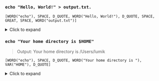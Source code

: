 ### `echo "Hello, World!" > output.txt.`

```
[WORD("echo"), SPACE, D_QUOTE, WORD("Hello, World!"), D_QUOTE, SPACE, GREAT, SPACE, WORD("output.txt")]
```
<details>
  <summary>Click to expand </summary>

This command would be tokenized as follows:

`echo` - This is a `WORD` token. It's the name of the command to be executed.

` `(space) - This is a `SPACE` token. It separates the command from its arguments.

`"Hello, World!"` - This is a `D_QUOTE` token followed by a `WORD` token followed by another `D_QUOTE` token. The D_QUOTE tokens represent the start and end of a double-quoted string, and the `WORD`token represents the string itself.

` `(space) - This is another `SPACE` token. It separates the command and its arguments from the redirection operator.

`>` - This is a `GREAT` token. It represents the redirection operator, which redirects the output of the command to a file.

` `(space) - This is another `SPACE` token. It separates the redirection operator from the file name.

`output.txt` - This is another `WORD` token. It represents the name of the file to which the output should be redirected.
</details>

### `echo "Your home directory is $HOME"`  

> Output: Your home directory is /Users/lumik

```
[WORD("echo"), SPACE, D_QUOTE, WORD("Your home directory is "), VAR("HOME"), D_QUOTE]
```
<details>
  <summary>Click to expand </summary>

`echo`: This is a `WORD` token that represents the echo command.

` `(space): This is a `SPACE` token that represents the space character between echo and the quoted string.

`"`: This is a `D_QUOTE` token that represents the opening double quote of the quoted string.

`Your home directory is "`: This is a `WORD` token that represents the part of the quoted string before the variable.
- "Your home directory is " is a single word from the shell's perspective. When the shell executes the echo command, it passes "Your home directory is " (minus the quotes) as a single argument to the echo command.
- If tokenize "Your home directory is " into individual words -> need to handle quoted strings separately in parser, as they don't follow the usual word separation rules. This would complicate the parser and potentially lead to errors. By treating "Your home directory is " as a single WORD token, it simplify the parser and make tokenization more accurate.

`HOME`: This is a `VAR` token that represents the `HOME` variable. This token is used for variable expansion.

`"`: This is a `D_QUOTE` token that represents the closing double quote of the quoted string.
</details>